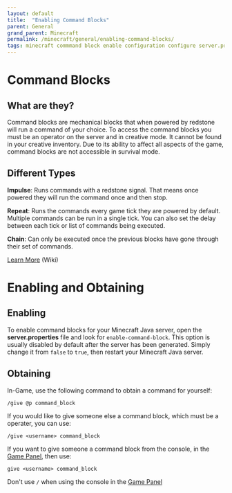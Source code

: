 ```yaml
---
layout: default
title:  "Enabling Command Blocks"
parent: General
grand_parent: Minecraft
permalink: /minecraft/general/enabling-command-blocks/
tags: minecraft commmand block enable configuration configure server.properties
---
```

# Command Blocks
## What are they?
Command blocks are mechanical blocks that when powered by redstone will run a command of your choice. To access the command blocks you must be an operator on the server and in creative mode. It cannot be found in your creative inventory. Due to its ability to affect all aspects of the game, command blocks are not accessible in survival mode.

## Different Types
**Impulse**: Runs commands with a redstone signal. That means once powered they will run the command once and then stop. 

**Repeat**: Runs the commands every game tick they are powered by default. Multiple commands can be run in a single tick. You can also set the delay between each tick or list of commands being executed. 

**Chain**: Can only be executed once the previous blocks have gone through their set of commands. 

[Learn More](https://minecraft.fandom.com/wiki/Command_Block) (Wiki)

# Enabling and Obtaining
## Enabling
To enable command blocks for your Minecraft Java server, open the __server.properties__ file and look for `enable-command-block`. This option is usually disabled by default after the server has been generated.
Simply change it from `false` to `true`, then restart your Minecraft Java server.

## Obtaining
In-Game, use the following command to obtain a command for yourself:
```
/give @p command_block
```

If you would like to give someone else a command block, which must be a operater, you can use:
```
/give <username> command_block
```

If you want to give someone a command block from the console, in the [Game Panel](https://panel.falix.gg), then use:
```
give <username> command_block
```
Don't use `/` when using the console in the [Game Panel](https://panel.falix.gg)

